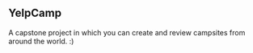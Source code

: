 ﻿## YelpCamp
A capstone project in which you can create and review campsites from around the world. :)
